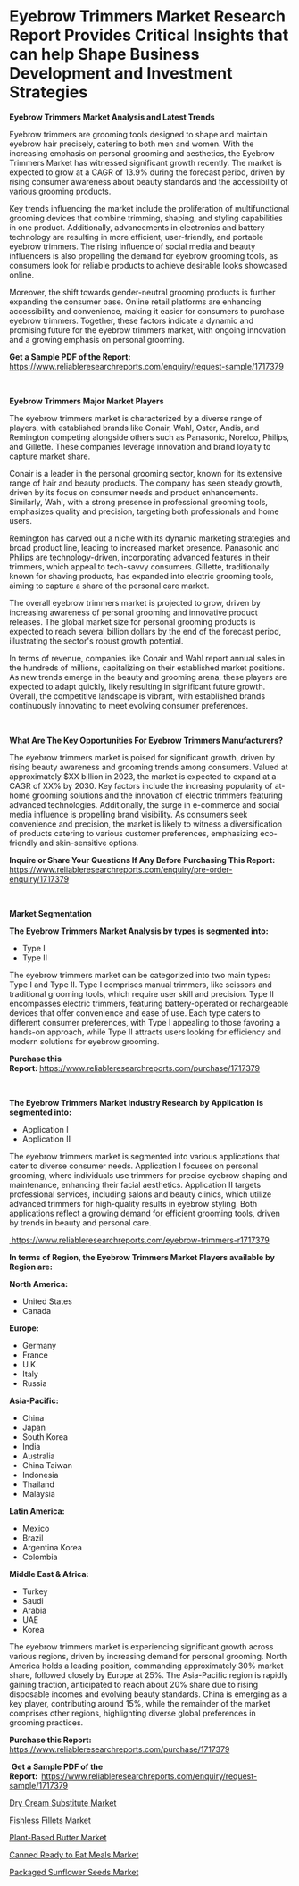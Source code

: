 <p><h1>Eyebrow Trimmers Market Research Report Provides Critical Insights that can help Shape Business Development and Investment Strategies</h1></p><p><strong>Eyebrow Trimmers Market Analysis and Latest Trends</strong></p>
<p><p>Eyebrow trimmers are grooming tools designed to shape and maintain eyebrow hair precisely, catering to both men and women. With the increasing emphasis on personal grooming and aesthetics, the Eyebrow Trimmers Market has witnessed significant growth recently. The market is expected to grow at a CAGR of 13.9% during the forecast period, driven by rising consumer awareness about beauty standards and the accessibility of various grooming products.</p><p>Key trends influencing the market include the proliferation of multifunctional grooming devices that combine trimming, shaping, and styling capabilities in one product. Additionally, advancements in electronics and battery technology are resulting in more efficient, user-friendly, and portable eyebrow trimmers. The rising influence of social media and beauty influencers is also propelling the demand for eyebrow grooming tools, as consumers look for reliable products to achieve desirable looks showcased online.</p><p>Moreover, the shift towards gender-neutral grooming products is further expanding the consumer base. Online retail platforms are enhancing accessibility and convenience, making it easier for consumers to purchase eyebrow trimmers. Together, these factors indicate a dynamic and promising future for the eyebrow trimmers market, with ongoing innovation and a growing emphasis on personal grooming.</p></p>
<p><strong>Get a Sample PDF of the Report:&nbsp;</strong> <a href="https://www.reliableresearchreports.com/enquiry/request-sample/1717379?utm_campaign=9&utm_medium=2&utm_source=Github&utm_content=ia&utm_term=28122024&utm_id=eyebrow-trimmers">https://www.reliableresearchreports.com/enquiry/request-sample/1717379</a></p>
<p>&nbsp;</p>
<p><strong>Eyebrow Trimmers Major Market Players</strong></p>
<p><p>The eyebrow trimmers market is characterized by a diverse range of players, with established brands like Conair, Wahl, Oster, Andis, and Remington competing alongside others such as Panasonic, Norelco, Philips, and Gillette. These companies leverage innovation and brand loyalty to capture market share.</p><p>Conair is a leader in the personal grooming sector, known for its extensive range of hair and beauty products. The company has seen steady growth, driven by its focus on consumer needs and product enhancements. Similarly, Wahl, with a strong presence in professional grooming tools, emphasizes quality and precision, targeting both professionals and home users.</p><p>Remington has carved out a niche with its dynamic marketing strategies and broad product line, leading to increased market presence. Panasonic and Philips are technology-driven, incorporating advanced features in their trimmers, which appeal to tech-savvy consumers. Gillette, traditionally known for shaving products, has expanded into electric grooming tools, aiming to capture a share of the personal care market.</p><p>The overall eyebrow trimmers market is projected to grow, driven by increasing awareness of personal grooming and innovative product releases. The global market size for personal grooming products is expected to reach several billion dollars by the end of the forecast period, illustrating the sector's robust growth potential.</p><p>In terms of revenue, companies like Conair and Wahl report annual sales in the hundreds of millions, capitalizing on their established market positions. As new trends emerge in the beauty and grooming arena, these players are expected to adapt quickly, likely resulting in significant future growth. Overall, the competitive landscape is vibrant, with established brands continuously innovating to meet evolving consumer preferences.</p></p>
<p>&nbsp;</p>
<p><strong>What Are The Key Opportunities For Eyebrow Trimmers Manufacturers?</strong></p>
<p><p>The eyebrow trimmers market is poised for significant growth, driven by rising beauty awareness and grooming trends among consumers. Valued at approximately $XX billion in 2023, the market is expected to expand at a CAGR of XX% by 2030. Key factors include the increasing popularity of at-home grooming solutions and the innovation of electric trimmers featuring advanced technologies. Additionally, the surge in e-commerce and social media influence is propelling brand visibility. As consumers seek convenience and precision, the market is likely to witness a diversification of products catering to various customer preferences, emphasizing eco-friendly and skin-sensitive options.</p></p>
<p><strong>Inquire or Share Your Questions If Any Before Purchasing This Report:</strong> <a href="https://www.reliableresearchreports.com/enquiry/pre-order-enquiry/1717379?utm_campaign=9&utm_medium=2&utm_source=Github&utm_content=ia&utm_term=28122024&utm_id=eyebrow-trimmers">https://www.reliableresearchreports.com/enquiry/pre-order-enquiry/1717379</a></p>
<p>&nbsp;</p>
<p><strong>Market Segmentation</strong></p>
<p><strong>The Eyebrow Trimmers Market Analysis by types is segmented into:</strong></p>
<p><ul><li>Type I</li><li>Type II</li></ul></p>
<p><p>The eyebrow trimmers market can be categorized into two main types: Type I and Type II. Type I comprises manual trimmers, like scissors and traditional grooming tools, which require user skill and precision. Type II encompasses electric trimmers, featuring battery-operated or rechargeable devices that offer convenience and ease of use. Each type caters to different consumer preferences, with Type I appealing to those favoring a hands-on approach, while Type II attracts users looking for efficiency and modern solutions for eyebrow grooming.</p></p>
<p><strong>Purchase this Report:&nbsp;</strong><a href="https://www.reliableresearchreports.com/purchase/1717379?utm_campaign=9&utm_medium=2&utm_source=Github&utm_content=ia&utm_term=28122024&utm_id=eyebrow-trimmers">https://www.reliableresearchreports.com/purchase/1717379</a></p>
<p>&nbsp;</p>
<p><strong>The Eyebrow Trimmers Market Industry Research by Application is segmented into:</strong></p>
<p><ul><li>Application I</li><li>Application II</li></ul></p>
<p><p>The eyebrow trimmers market is segmented into various applications that cater to diverse consumer needs. Application I focuses on personal grooming, where individuals use trimmers for precise eyebrow shaping and maintenance, enhancing their facial aesthetics. Application II targets professional services, including salons and beauty clinics, which utilize advanced trimmers for high-quality results in eyebrow styling. Both applications reflect a growing demand for efficient grooming tools, driven by trends in beauty and personal care.</p></p>
<p><a href="https://www.reliableresearchreports.com/eyebrow-trimmers-r1717379?utm_campaign=9&utm_medium=2&utm_source=Github&utm_content=ia&utm_term=28122024&utm_id=eyebrow-trimmers">&nbsp;https://www.reliableresearchreports.com/eyebrow-trimmers-r1717379</a></p>
<p><strong>In terms of Region, the Eyebrow Trimmers Market Players available by Region are:</strong></p>
<p>
    <p> <strong> North America: </strong>
        <ul>
            <li>United States</li>
            <li>Canada</li>
        </ul>
        </p> 
    <p> <strong> Europe: </strong>
        <ul>
            <li>Germany</li>
            <li>France</li>
            <li>U.K.</li>
            <li>Italy</li>
            <li>Russia</li>
        </ul>
        </p> 
    <p> <strong> Asia-Pacific: </strong>
        <ul>
            <li>China</li>
            <li>Japan</li>
            <li>South Korea</li>
            <li>India</li>
            <li>Australia</li>
            <li>China Taiwan</li>
            <li>Indonesia</li>
            <li>Thailand</li>
            <li>Malaysia</li>
        </ul>
        </p> 
    <p> <strong> Latin America: </strong>
        <ul>
            <li>Mexico</li>
            <li>Brazil</li>
            <li>Argentina Korea</li>
            <li>Colombia</li>
        </ul>
        </p> 
    <p> <strong> Middle East & Africa: </strong>
        <ul>
            <li>Turkey</li>
            <li>Saudi</li>
            <li>Arabia</li>
            <li>UAE</li>
            <li>Korea</li>
        </ul>
    </p>
    </p>
<p><p>The eyebrow trimmers market is experiencing significant growth across various regions, driven by increasing demand for personal grooming. North America holds a leading position, commanding approximately 30% market share, followed closely by Europe at 25%. The Asia-Pacific region is rapidly gaining traction, anticipated to reach about 20% share due to rising disposable incomes and evolving beauty standards. China is emerging as a key player, contributing around 15%, while the remainder of the market comprises other regions, highlighting diverse global preferences in grooming practices.</p></p>
<p><strong>Purchase this Report: </strong><a href="https://www.reliableresearchreports.com/purchase/1717379?utm_campaign=9&utm_medium=2&utm_source=Github&utm_content=ia&utm_term=28122024&utm_id=eyebrow-trimmers">https://www.reliableresearchreports.com/purchase/1717379</a></p>
<p>&nbsp;<strong>Get a Sample PDF of the Report:&nbsp;&nbsp;</strong><a href="https://www.reliableresearchreports.com/enquiry/request-sample/1717379?utm_campaign=9&utm_medium=2&utm_source=Github&utm_content=ia&utm_term=28122024&utm_id=eyebrow-trimmers">https://www.reliableresearchreports.com/enquiry/request-sample/1717379</a></p>
<p><strong></strong></p>
<p><p><a href="https://github.com/danikabiele541/Market-Research-Report-List-1/blob/main/dry-cream-substitute-market.md?utm_campaign=9&utm_medium=2&utm_source=Github&utm_content=ia&utm_term=28122024&utm_id=eyebrow-trimmers">Dry Cream Substitute Market</a></p><p><a href="https://github.com/WashimHussain441/Market-Research-Report-List-1/blob/main/fishless-fillets-market.md?utm_campaign=9&utm_medium=2&utm_source=Github&utm_content=ia&utm_term=28122024&utm_id=eyebrow-trimmers">Fishless Fillets Market</a></p><p><a href="https://github.com/ulyssacrayne00231/Market-Research-Report-List-1/blob/main/plant-based-butter-market.md?utm_campaign=9&utm_medium=2&utm_source=Github&utm_content=ia&utm_term=28122024&utm_id=eyebrow-trimmers">Plant-Based Butter Market</a></p><p><a href="https://github.com/SanjidaMahmud54/Market-Research-Report-List-1/blob/main/canned-ready-to-eat-meals-market.md?utm_campaign=9&utm_medium=2&utm_source=Github&utm_content=ia&utm_term=28122024&utm_id=eyebrow-trimmers">Canned Ready to Eat Meals Market</a></p><p><a href="https://github.com/manesros8/Market-Research-Report-List-1/blob/main/packaged-sunflower-seeds-market.md?utm_campaign=9&utm_medium=2&utm_source=Github&utm_content=ia&utm_term=28122024&utm_id=eyebrow-trimmers">Packaged Sunflower Seeds Market</a></p></p>